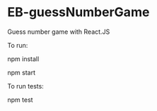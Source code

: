 # EB-guessNumberGame

Guess number game with React.JS

To run:

npm install 

npm start

To run tests:

npm test
